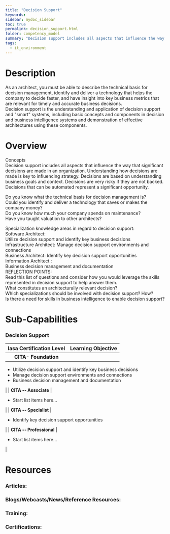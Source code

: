 ```yaml
---
title: "Decision Support"
keywords: 
sidebar: mydoc_sidebar
toc: true
permalink: decision_support.html
folder: competency_model
summary: "Decision support includes all aspects that influence the way that significant decisions are made in an organization."
tags: 
  - it_environment
---
```


Description
===========

As an architect, you must be able to describe the technical basis for decision management, identify and deliver a technology that helps the company to decide faster, and have insight into key business metrics that are relevant for timely and accurate business decisions.\
Decision support is the understanding and application of decision support and "smart" systems, including basic concepts and components in decision and business intelligence systems and demonstration of effective architectures using these components.

Overview
========

Concepts\
Decision support includes all aspects that influence the way that significant decisions are made in an organization. Understanding how decisions are made is key to influencing strategy. Decisions are based on understanding business goals and context. Decisions are very risky if they are not backed. Decisions that can be automated represent a significant opportunity.

Do you know what the technical basis for decision management is?\
Could you identify and deliver a technology that saves or makes the company money?\
Do you know how much your company spends on maintenance?\
Have you taught valuation to other architects?

Specialization knowledge areas in regard to decision support:\
Software Architect:\
Utilize decision support and identify key business decisions\
Infrastructure Architect: Manage decision support environments and connections\
Business Architect: Identify key decision support opportunities\
Information Architect :\
Business decision management and documentation\
REFLECTION POINTS:\
Read this list of questions and consider how you would leverage the skills represented in decision support to help answer them.\
What constitutes an architecturally relevant decision?\
Which specializations should be involved with decision support? How?\
Is there a need for skills in business intelligence to enable decision support?

Sub-Capabilities
================

### **Decision Support**

| **Iasa Certification Level** | **Learning Objective** |
| :-: | :-: |
| **CITA- Foundation** |

-   Utilize decision support and identify key business decisions
-   Manage decision support environments and connections
-   Business decision management and documentation

 |
| **CITA -- Associate** |

-   Start list items here...

 |
| **CITA -- Specialist** |

-   Identify key decision support opportunities

 |
| **CITA -- Professional** |

-   Start list items here...

 |

Resources
=========

### **Articles:**

### **Blogs/Webcasts/News/Reference Resources:**

### **Training:**

### **Certifications:**

